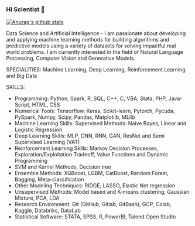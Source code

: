 ### Hi Scientist 👋

[![Anurag's github stats](https://github-readme-stats.vercel.app/api?username=Niangmohamed)](https://github.com/anuraghazra/github-readme-stats)

Data Science and Artificial Intelligence - I am passionate about developing and applying machine learning methods for building algorithms and predictive models using a variety of datasets for solving impactful real world problems. I am currently interested in the field of Natural Language Processing, Computer Vision and Generative Models.

SPECIALITIES: Machine Learning, Deep Learning, Reinforcement Learning and Big Data

SKILLS:
 - Programming: Python, Spark, R, SQL, C++, C, VBA, Stata, PHP, Java-Script, HTML, CSS
 - Numerical Tools: Tensorflow, Keras, Scikit-learn, Pytorch, Pycuda, PySpark, Numpy, Scipy, Pandas, Matplotlib, MLlib
 - Machine Learning Skills: Supervised Methods: Naive Bayes, Linear and Logistic Regression
 - Deep Learning Skills: MLP, CNN, RNN, GAN, ResNet and Semi Supervised Learning (VAT)
 - Reinforcement Learning Skills: Markov Decision Processes, Exploration/Exploitation Tradeoff, Value Functions and Dynamic Programming
 - SVM and Kernel Methods, Decision tree
 - Ensemble Methods: XGBoost, LGBM, CatBoost, Random Forest, Bagging, Meta-classification
 - Other Modeling Techniques: RIDGE, LASSO, Elastic Net regression
 - Unsupervised Methods: Model based and K-means clustering, Gaussian Mixture, PCA, LDA
 - Research Environment: Git (GitHub, Gitlab, GitBash), GCP, Colab, Kaggle,  Databriks, DataLab
 - Statistical Software: STATA, SPSS, R, PowerBI, Talend Open Studio


<!--
**Niangmohamed/Niangmohamed** is a ✨ _special_ ✨ repository because its `README.md` (this file) appears on your GitHub profile.

Here are some ideas to get you started:

- 🔭 I’m currently working on ...
- 🌱 I’m currently learning ...
- 👯 I’m looking to collaborate on ...
- 🤔 I’m looking for help with ...
- 💬 Ask me about ...
- 📫 How to reach me: ...
- 😄 Pronouns: ...
- ⚡ Fun fact: ...
-->

